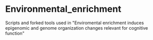 # Environmental_enrichment
Scripts and  forked tools used in "Enviromental enrichment induces epigenomic and genome organization changes relevant for cognitive function" 
